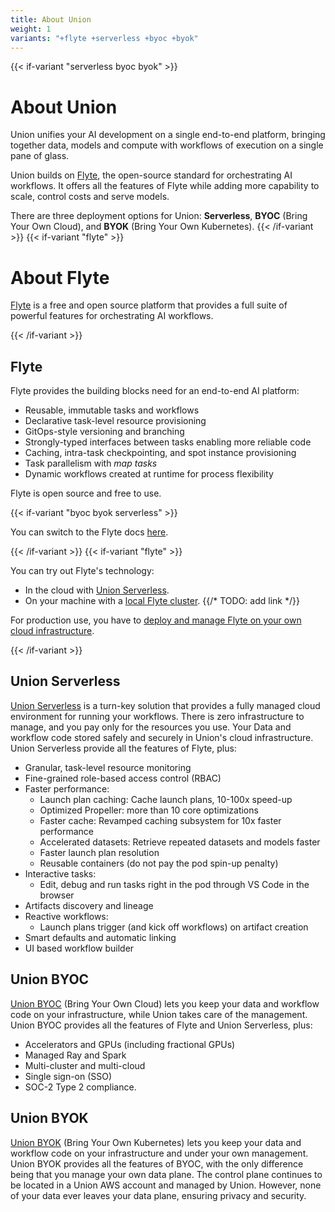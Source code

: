 ```yaml
---
title: About Union
weight: 1
variants: "+flyte +serverless +byoc +byok"
---
```


{{< if-variant "serverless byoc byok" >}}

# About Union

Union unifies your AI development on a single end-to-end platform, bringing together data, models and compute with workflows of execution on a single pane of glass.

Union builds on [Flyte](http://flyte.org), the open-source standard for orchestrating AI workflows.
It offers all the features of Flyte while adding more capability to scale, control costs and serve models.

There are three deployment options for Union: **Serverless**, **BYOC** (Bring Your Own Cloud), and **BYOK** (Bring Your Own Kubernetes).
{{< /if-variant >}}
{{< if-variant "flyte" >}}

# About Flyte

[Flyte](http://docs.union.ai/flyte) is a free and open source platform that provides a full suite of powerful features for orchestrating AI workflows.

{{< /if-variant >}}

## Flyte

Flyte provides the building blocks need for an end-to-end AI platform:

* Reusable, immutable tasks and workflows
* Declarative task-level resource provisioning
* GitOps-style versioning and branching
* Strongly-typed interfaces between tasks enabling more reliable code
* Caching, intra-task checkpointing, and spot instance provisioning
* Task parallelism with *map tasks*
* Dynamic workflows created at runtime for process flexibility

Flyte is open source and free to use.

{{< if-variant "byoc byok serverless" >}}

You can switch to the Flyte docs [here](https://docs.union.ai/flyte).

{{< /if-variant >}}
{{< if-variant "flyte" >}}

You can try out Flyte's technology:

* In the cloud with [Union Serverless](https://signup.union.ai).
* On your machine with a [local Flyte cluster]().
{{/* TODO: add link */}}

For production use, you have to [deploy and manage Flyte on your own cloud infrastructure](../deployment/index.md).

{{< /if-variant >}}


## Union Serverless

[Union Serverless](https://docs.union.ai/serverless) is a turn-key solution that provides a fully managed cloud environment for running your workflows.
There is zero infrastructure to manage, and you pay only for the resources you use.
Your Data and workflow code stored safely and securely in Union's cloud infrastructure.
Union Serverless provide all the features of Flyte, plus:

* Granular, task-level resource monitoring
* Fine-grained role-based access control (RBAC)
* Faster performance:
    * Launch plan caching: Cache launch plans, 10-100x speed-up
    * Optimized Propeller: more than 10 core optimizations
    * Faster cache: Revamped caching subsystem for 10x faster performance
    * Accelerated datasets: Retrieve repeated datasets and models faster
    * Faster launch plan resolution
    * Reusable containers (do not pay the pod spin-up penalty)
* Interactive tasks:
    * Edit, debug and run tasks right in the pod through VS Code in the browser
* Artifacts discovery and lineage
* Reactive workflows:
    * Launch plans trigger (and kick off workflows) on artifact creation
* Smart defaults and automatic linking
* UI based workflow builder


## Union BYOC

[Union BYOC](https://docs.union.ai/byoc) (Bring Your Own Cloud) lets you keep your data and workflow code on your infrastructure, while Union takes care of the management.
Union BYOC provides all the features of Flyte and Union Serverless, plus:

* Accelerators and GPUs (including fractional GPUs)
* Managed Ray and Spark
* Multi-cluster and multi-cloud
* Single sign-on (SSO)
* SOC-2 Type 2 compliance.


## Union BYOK

[Union BYOK](https://docs.union.ai/byok) (Bring Your Own Kubernetes) lets you keep your data and workflow code on your infrastructure and under your own management.
Union BYOK provides all the features of BYOC, with the only difference being that you manage your own data plane.
The control plane continues to be located in a Union AWS account and managed by Union.
However, none of your data ever leaves your data plane, ensuring privacy and security.
